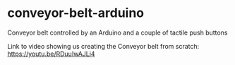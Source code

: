 # conveyor-belt-arduino
Conveyor belt controlled by an Arduino and a couple of tactile push buttons

Link to video showing us creating the Conveyor belt from scratch: https://youtu.be/RDuuIwAJLi4
